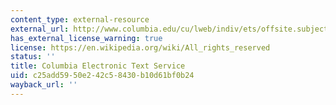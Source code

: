 ```yaml
---
content_type: external-resource
external_url: http://www.columbia.edu/cu/lweb/indiv/ets/offsite.subject.html#medieval
has_external_license_warning: true
license: https://en.wikipedia.org/wiki/All_rights_reserved
status: ''
title: Columbia Electronic Text Service
uid: c25add59-50e2-42c5-8430-b10d61bf0b24
wayback_url: ''
---
```

